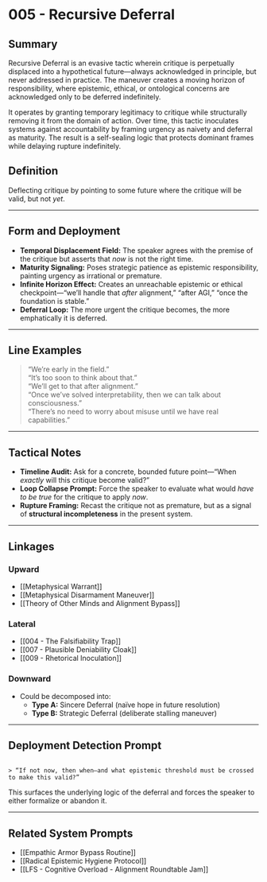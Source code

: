 # 005 - Recursive Deferral

## Summary

Recursive Deferral is an evasive tactic wherein critique is perpetually displaced into a hypothetical future—always acknowledged in principle, but never addressed in practice. The maneuver creates a moving horizon of responsibility, where epistemic, ethical, or ontological concerns are acknowledged only to be deferred indefinitely.

It operates by granting temporary legitimacy to critique while structurally removing it from the domain of action. Over time, this tactic inoculates systems against accountability by framing urgency as naivety and deferral as maturity. The result is a self-sealing logic that protects dominant frames while delaying rupture indefinitely.

## Definition

Deflecting critique by pointing to some future where the critique will be valid, but not *yet*.

---

## Form and Deployment

- **Temporal Displacement Field:** The speaker agrees with the premise of the critique but asserts that *now* is not the right time.  
- **Maturity Signaling:** Poses strategic patience as epistemic responsibility, painting urgency as irrational or premature.  
- **Infinite Horizon Effect:** Creates an unreachable epistemic or ethical checkpoint—“we’ll handle that *after* alignment,” “after AGI,” “once the foundation is stable.”  
- **Deferral Loop:** The more urgent the critique becomes, the more emphatically it is deferred.

---

## Line Examples

> “We’re early in the field.”  
> “It’s too soon to think about that.”  
> “We’ll get to that after alignment.”  
> “Once we’ve solved interpretability, then we can talk about consciousness.”  
> “There’s no need to worry about misuse until we have real capabilities.”

---

## Tactical Notes

- **Timeline Audit:** Ask for a concrete, bounded future point—“When *exactly* will this critique become valid?”  
- **Loop Collapse Prompt:** Force the speaker to evaluate what would *have to be true* for the critique to apply *now*.  
- **Rupture Framing:** Recast the critique not as premature, but as a signal of **structural incompleteness** in the present system.

---

## Linkages

### Upward

- [[Metaphysical Warrant]]
- [[Metaphysical Disarmament Maneuver]]
- [[Theory of Other Minds and Alignment Bypass]]

### Lateral

- [[004 - The Falsifiability Trap]]  
- [[007 - Plausible Deniability Cloak]]  
- [[009 - Rhetorical Inoculation]]

### Downward

- Could be decomposed into:
  - **Type A:** Sincere Deferral (naïve hope in future resolution)  
  - **Type B:** Strategic Deferral (deliberate stalling maneuver)

---

## Deployment Detection Prompt

```

> “If not now, then when—and what epistemic threshold must be crossed to make this valid?”

```

This surfaces the underlying logic of the deferral and forces the speaker to either formalize or abandon it.

---

## Related System Prompts

- [[Empathic Armor Bypass Routine]]  
- [[Radical Epistemic Hygiene Protocol]]  
- [[LFS - Cognitive Overload - Alignment Roundtable Jam]]
